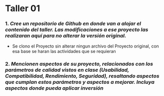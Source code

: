 # Taller 01

### 1.  *Cree un repositorio de Github en donde van a alojar el contenido del taller. Las modificaciones a ese proyecto las realizaran aquí para no alterar la versión original.*
- Se clono el Proyecto sin alterar ningun archivo del Proyecto original, con esa base se haran las actividades que se requieran
### 2. *Mencionen aspectos de su proyecto, relacionados con los parámetros de calidad vistos en clase (Usabilidad, Compatibilidad, Rendimiento, Seguridad), resaltando aspectos que cumplan estos parámetros y aspectos a mejorar. Incluya aspectos donde pueda aplicar inversión*


